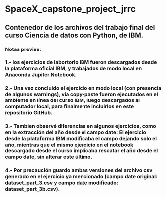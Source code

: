 # SpaceX_capstone_project_jrrc
## Contenedor de los archivos del trabajo final del curso Ciencia de datos con Python, de IBM.
### Notas previas:
### 1.- los ejercicios de labortorio IBM fueron descargados desde la plataforma oficial IBM, y trabajados de modo local en Anaconda Jupiter Notebook.
### 2.- Una vez concluido el ejercicio en modo local (con presencia de algunos warnings), vía copy-paste fueron ejecutados en el ambiente en línea del curso IBM, luego descargados al computador local, para finalmente incluirlos en este repositorio GitHub.
### 3.- Tambien observé diferencias en algunos ejercicios, como en la extracción del año desde el campo date: El ejercicio desde la plataforma IBM modificaba el campo dejando solo el año, mientras que el mismo ejercicio en el notebook descargado desde el curso implicaba rescatar el año desde el campo date, sin alterar este último.
### 4.- Por precaución guardo ambas versiones del archivo csv generado en el ejercicio ya mencionado (campo date original: dataset_part_3.csv y campo date modificado: dataset_part_3b.csv).
